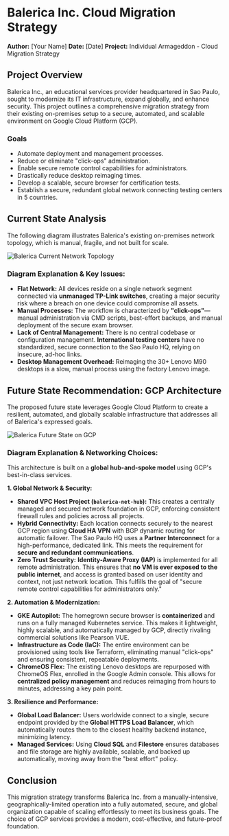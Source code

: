 # Balerica Inc. Cloud Migration Strategy

**Author:** [Your Name]
**Date:** [Date]
**Project:** Individual Armageddon - Cloud Migration Strategy

## Project Overview

Balerica Inc., an educational services provider headquartered in Sao Paulo, sought to modernize its IT infrastructure, expand globally, and enhance security. This project outlines a comprehensive migration strategy from their existing on-premises setup to a secure, automated, and scalable environment on Google Cloud Platform (GCP).

### Goals
- Automate deployment and management processes.
- Reduce or eliminate "click-ops" administration.
- Enable secure remote control capabilities for administrators.
- Drastically reduce desktop reimaging times.
- Develop a scalable, secure browser for certification tests.
- Establish a secure, redundant global network connecting testing centers in 5 countries.

## Current State Analysis

The following diagram illustrates Balerica's existing on-premises network topology, which is manual, fragile, and not built for scale.

![Balerica Current Network Topology](diagrams/balerica-current-topology.png)

### Diagram Explanation & Key Issues:
*   **Flat Network:** All devices reside on a single network segment connected via **unmanaged TP-Link switches**, creating a major security risk where a breach on one device could compromise all assets.
*   **Manual Processes:** The workflow is characterized by **"click-ops"**—manual administration via CMD scripts, best-effort backups, and manual deployment of the secure exam browser.
*   **Lack of Central Management:** There is no central codebase or configuration management. **International testing centers** have no standardized, secure connection to the Sao Paulo HQ, relying on insecure, ad-hoc links.
*   **Desktop Management Overhead:** Reimaging the 30+ Lenovo M90 desktops is a slow, manual process using the factory Lenovo image.

## Future State Recommendation: GCP Architecture

The proposed future state leverages Google Cloud Platform to create a resilient, automated, and globally scalable infrastructure that addresses all of Balerica's expressed goals.

![Balerica Future State on GCP](diagrams/balerica-future-topology-gcp.png)

### Diagram Explanation & Networking Choices:

This architecture is built on a **global hub-and-spoke model** using GCP's best-in-class services.

**1. Global Network & Security:**
*   **Shared VPC Host Project (`balerica-net-hub`):** This creates a centrally managed and secured network foundation in GCP, enforcing consistent firewall rules and policies across all projects.
*   **Hybrid Connectivity:** Each location connects securely to the nearest GCP region using **Cloud HA VPN** with BGP dynamic routing for automatic failover. The Sao Paulo HQ uses a **Partner Interconnect** for a high-performance, dedicated link. This meets the requirement for **secure and redundant communications**.
*   **Zero Trust Security:** **Identity-Aware Proxy (IAP)** is implemented for all remote administration. This ensures that **no VM is ever exposed to the public internet**, and access is granted based on user identity and context, not just network location. This fulfills the goal of "secure remote control capabilities for administrators only."

**2. Automation & Modernization:**
*   **GKE Autopilot:** The homegrown secure browser is **containerized** and runs on a fully managed Kubernetes service. This makes it lightweight, highly scalable, and automatically managed by GCP, directly rivaling commercial solutions like Pearson VUE.
*   **Infrastructure as Code (IaC):** The entire environment can be provisioned using tools like Terraform, eliminating manual "click-ops" and ensuring consistent, repeatable deployments.
*   **ChromeOS Flex:** The existing Lenovo desktops are repurposed with ChromeOS Flex, enrolled in the Google Admin console. This allows for **centralized policy management** and reduces reimaging from hours to minutes, addressing a key pain point.

**3. Resilience and Performance:**
*   **Global Load Balancer:** Users worldwide connect to a single, secure endpoint provided by the **Global HTTPS Load Balancer**, which automatically routes them to the closest healthy backend instance, minimizing latency.
*   **Managed Services:** Using **Cloud SQL** and **Filestore** ensures databases and file storage are highly available, scalable, and backed up automatically, moving away from the "best effort" policy.

## Conclusion

This migration strategy transforms Balerica Inc. from a manually-intensive, geographically-limited operation into a fully automated, secure, and global organization capable of scaling effortlessly to meet its business goals. The choice of GCP services provides a modern, cost-effective, and future-proof foundation.
